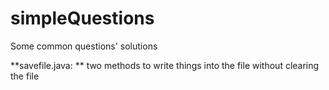 # simpleQuestions
Some common questions' solutions

**savefile.java: **
two methods to write things into the file without clearing the file
